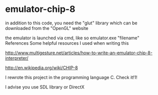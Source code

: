 # emulator-chip-8

in addition to this code, you need the "glut" library which can be downloaded from the "OpenGL" website

the emulator is launched via cmd, like so
emulator.exe "filename"
References
Some helpful resources I used when writing this

http://www.multigesture.net/articles/how-to-write-an-emulator-chip-8-interpreter/

http://en.wikipedia.org/wiki/CHIP-8

I rewrote this project in the programming language C. Check it!1!

I advise you use SDL library or DirectX
